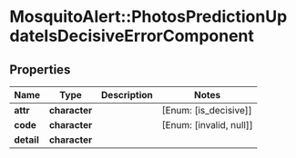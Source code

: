# MosquitoAlert::PhotosPredictionUpdateIsDecisiveErrorComponent


## Properties
Name | Type | Description | Notes
------------ | ------------- | ------------- | -------------
**attr** | **character** |  | [Enum: [is_decisive]] 
**code** | **character** |  | [Enum: [invalid, null]] 
**detail** | **character** |  | 


